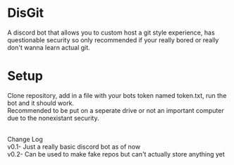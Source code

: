 # DisGit
A discord bot that allows you to custom host a git style experience, has questionable security so only recommended if your really bored or really don't wanna learn actual git.

# Setup

<p> Clone repository, add in a file with your bots token named token.txt, run the bot and it should work.  <br> Recommended to be put on a seperate drive or not an important computer due to the nonexistant security. </p> <br

Change Log <br>
v0.1- Just a really basic discord bot as of now  <br>
v0.2- Can be used to make fake repos but can't actually store anything yet <br>

